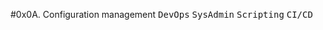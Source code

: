 #0x0A. Configuration management
<kbd>DevOps</kbd> <kbd>SysAdmin</kbd> <kbd>Scripting</kbd> <kbd>CI/CD</kbd>
